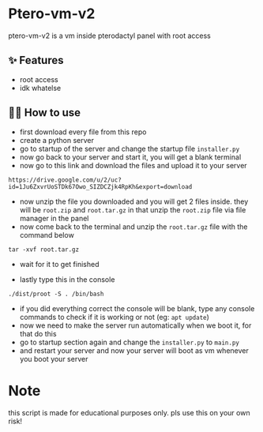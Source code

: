 # Ptero-vm-v2

ptero-vm-v2 is a vm inside pterodactyl panel with root access

## ✨ Features

- root access
- idk whatelse

## 💁‍♀️ How to use

- first download every file from this repo
- create a python server
- go to startup of the server and change the startup file `installer.py`
- now go back to your server and start it, you will get a blank terminal
- now go to this link and download the files and upload it to your server

 ```https://drive.google.com/u/2/uc?id=1Ju6ZxvrUoSTDk67Owo_SIZDCZjk4RpKh&export=download```
 
- now unzip the file you downloaded and you will get 2 files inside. they will be `root.zip` and `root.tar.gz` in that unzip the `root.zip` file via file manager in the panel
- now come back to the terminal and unzip the `root.tar.gz` file with the command below

`tar -xvf root.tar.gz`

- wait for it to get finished

- lastly type this in the console

`./dist/proot -S . /bin/bash`

- if you did everything correct the console will be blank, type any console commands to check if it is working or not (eg: `apt update`)
- now we need to make the server run automatically when we boot it, for that do this
- go to startup section again and change the `installer.py` to `main.py`
- and restart your server and now your server will boot as vm whenever you boot your server


# Note

this script is made for educational purposes only. pls use this on your own risk!
